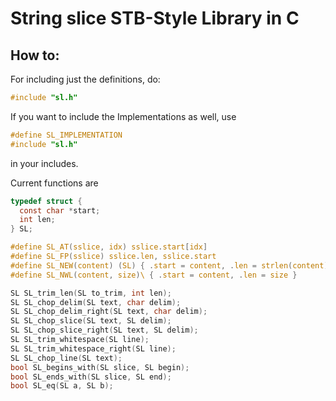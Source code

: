 # String slice STB-Style Library in C

## How to:

For including just the definitions, do:
```C
#include "sl.h"
```

If you want to include the Implementations as well, use
```c
#define SL_IMPLEMENTATION
#include "sl.h"
```

in your includes.

Current functions are

```c
typedef struct {
  const char *start;
  int len;
} SL;

#define SL_AT(sslice, idx) sslice.start[idx]
#define SL_FP(sslice) sslice.len, sslice.start
#define SL_NEW(content) (SL) { .start = content, .len = strlen(content) }
#define SL_NWL(content, size)\ { .start = content, .len = size }

SL SL_trim_len(SL to_trim, int len);
SL SL_chop_delim(SL text, char delim);
SL SL_chop_delim_right(SL text, char delim);
SL SL_chop_slice(SL text, SL delim);
SL SL_chop_slice_right(SL text, SL delim);
SL SL_trim_whitespace(SL line);
SL SL_trim_whitespace_right(SL line);
SL SL_chop_line(SL text);
bool SL_begins_with(SL slice, SL begin);
bool SL_ends_with(SL slice, SL end);
bool SL_eq(SL a, SL b);
```

